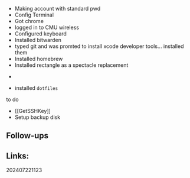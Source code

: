 
-  Making account with standard pwd
- Config Terminal 
- Got chrome
- logged in to CMU wireless
- Configured keyboard
- Installed bitwarden
- typed git and was promted to install xcode developer tools... installed them
- Installed homebrew
- Installed rectangle as a spectacle replacement 
- ```brew install emacs
- installed ```dotfiles```




to do
- [[GetSSHKey]]
- Setup backup disk


## Follow-ups


## Links: 



202407221123
